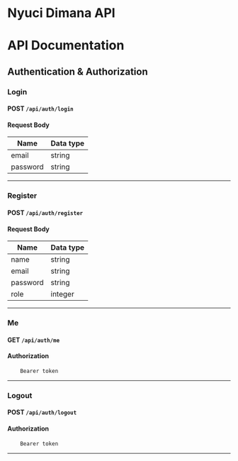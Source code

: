 # Nyuci Dimana API
# API Documentation
## Authentication & Authorization
### Login
#### POST `/api/auth/login`
#### Request Body
| Name     | Data type |
|----------|-----------|
| email    | string    |
| password | string    |
---
### Register
#### POST `/api/auth/register`
#### Request Body
| Name     | Data type |
|----------|-----------|
| name     | string    |
| email    | string    |
| password | string    |
| role     | integer   |
---
### Me
#### GET `/api/auth/me`
#### Authorization
```
    Bearer token 
```
---
### Logout
#### POST `/api/auth/logout`
#### Authorization
```
    Bearer token
```
---